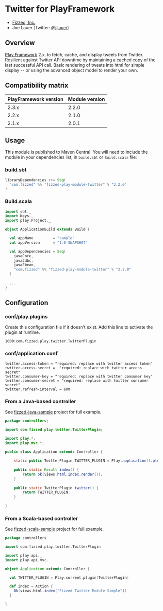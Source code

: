 Twitter for PlayFramework
=========================

 - [Fizzed, Inc.](http://fizzed.com)
 - Joe Lauer (Twitter: [@jjlauer](http://twitter.com/jjlauer))


## Overview

[Play Framework](http://www.playframework.org/) 2.x. to fetch, cache, and display
tweets from Twitter. Resilient against Twitter API downtime by maintaining a cached
copy of the last successful API call. Basic rendering of tweets into html for simple
display -- or using the advanced object model to render your own.


## Compatibility matrix

| PlayFramework version | Module version | 
|:----------------------|:---------------|
| 2.3.x                 | 2.2.0          |
| 2.2.x                 | 2.1.0          |
| 2.1.x                 | 2.0.1          |


## Usage

This module is published to Maven Central.  You will need to include the module in your
dependencies list, in `build.sbt` or `Build.scala` file:


### build.sbt

```scala
libraryDependencies ++= Seq(
  "com.fizzed" %% "fizzed-play-module-twitter" % "2.2.0"
)
```

### Build.scala

```scala
import sbt._
import Keys._
import play.Project._

object ApplicationBuild extends Build {

  val appName         = "sample"
  val appVersion      = "1.0-SNAPSHOT"

  val appDependencies = Seq(
    javaCore,
    javaJdbc,
    javaEbean,
    "com.fizzed" %% "fizzed-play-module-twitter" % "2.2.0"
  )
  
  ...
}
```


## Configuration

### conf/play.plugins

Create this configuration file if it doesn't exist. Add this line to activate
the plugin at runtime.

`1000:com.fizzed.play.twitter.TwitterPlugin`

### conf/application.conf

```
twitter.access-token = "required: replace with twitter access token"
twitter.access-secret =  "required: replace with twitter access secret"
twitter.consumer-key = "required: replace with twitter consumer key"
twitter.consumer-secret = "required: replace with twitter consumer secret"
twitter.refresh-interval = 60m
```

### From a Java-based controller

See [fizzed-java-sample](https://github.com/fizzed/play-module-twitter/tree/master/sample/fizzed-java-sample) project for full example.

```java
package controllers;

import com.fizzed.play.twitter.TwitterPlugin;

import play.*;
import play.mvc.*;

public class Application extends Controller {
  
    static public TwitterPlugin TWITTER_PLUGIN = Play.application().plugin(TwitterPlugin.class);
	
    public static Result index() {
        return ok(views.html.index.render());
    }
    
    public static TwitterPlugin twitter() {
    	return TWITTER_PLUGIN;
    }
  
}
```

### From a Scala-based controller

See [fizzed-scala-sample](https://github.com/fizzed/play-module-twitter/tree/master/sample/fizzed-scala-sample) project for full example.

```scala
package controllers

import com.fizzed.play.twitter.TwitterPlugin

import play.api._
import play.api.mvc._

object Application extends Controller {

  val TWITTER_PLUGIN = Play.current.plugin[TwitterPlugin]

  def index = Action {
    Ok(views.html.index("Fizzed Twitter Module Sample"))
  }

}
```
